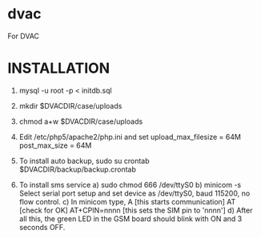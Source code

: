 dvac
====

For DVAC

INSTALLATION
============

1) mysql -u root -p < initdb.sql

2) mkdir $DVACDIR/case/uploads

3) chmod a+w $DVACDIR/case/uploads

4) Edit /etc/php5/apache2/php.ini and set
    upload_max_filesize = 64M
    post_max_size = 64M

5) To install auto backup,
    sudo su
    crontab $DVACDIR/backup/backup.crontab

6) To install sms service
    a) sudo chmod 666 /dev/ttyS0
    b) minicom -s
        Select serial port setup and set device as /dev/ttyS0, baud 115200,
        no flow control.
    c) In minicom type,
        A                      [this starts communication]
        AT<enter>              [check for OK]
        AT+CPIN=nnnn<enter>    [this sets the SIM pin to 'nnnn']
    d) After all this, the green LED in the GSM board should blink with
       ON and 3 seconds OFF.
